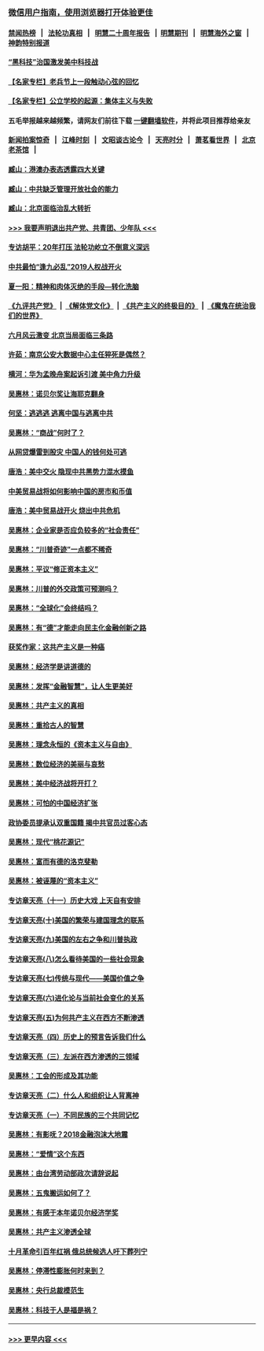 ### [微信用户指南，使用浏览器打开体验更佳](https://github.com/gfw-breaker/banned-news1/blob/master/indexes/wechat-guide.md?t=0)
#### [禁闻热榜](热点新闻.md?t=0)  &nbsp;&nbsp;|&nbsp;&nbsp; [法轮功真相](https://github.com/gfw-breaker/truth/blob/master/README.md?t=0) &nbsp;&nbsp;|&nbsp;&nbsp; [明慧二十周年报告](https://github.com/gfw-breaker/mh-reports/blob/master/README.md?t=0) &nbsp;&nbsp;|&nbsp;&nbsp;[明慧期刊](https://github.com/gfw-breaker/mh-qikan) &nbsp;&nbsp;|&nbsp;&nbsp; [明慧海外之窗](https://github.com/gfw-breaker/mh-news/blob/master/README.md?t=0) &nbsp;&nbsp;|&nbsp;&nbsp; [神韵特别报道](https://github.com/gfw-breaker/mh-news/blob/master/shenyun.md?t=0)
#### [“黑科技”治国激发美中科技战](../pages/nsc423/n11638056.md?t=02030911) 
#### [【名家专栏】老兵节上一段触动心弦的回忆](../pages/nsc423/n11646016.md?t=02030911) 
#### [【名家专栏】公立学校的起源：集体主义与失败](../pages/nsc423/n11601833.md?t=02030911) 
#### 五毛举报越来越频繁，请网友们前往下载 [一键翻墙软件](https://github.com/gfw-breaker/ssr-accounts)，并将此项目推荐给亲友
#### [新闻拍案惊奇](https://github.com/gfw-breaker/banned-news1/blob/master/pages/link4.md) &nbsp;&nbsp;|&nbsp;&nbsp; [江峰时刻](https://github.com/gfw-breaker/banned-news1/blob/master/pages/link4.md) &nbsp;&nbsp;|&nbsp;&nbsp; [文昭谈古论今](https://github.com/gfw-breaker/banned-news1/blob/master/pages/link4.md) &nbsp;&nbsp;|&nbsp;&nbsp; [天亮时分](https://github.com/gfw-breaker/banned-news1/blob/master/pages/link4.md) &nbsp;&nbsp;|&nbsp;&nbsp; [萧茗看世界](https://github.com/gfw-breaker/banned-news1/blob/master/pages/link4.md) &nbsp;&nbsp;|&nbsp;&nbsp; [北京老茶馆](https://github.com/gfw-breaker/banned-news1/blob/master/pages/link4.md) &nbsp;&nbsp;|&nbsp;&nbsp; 
#### [臧山：港澳办表态透露四大关键](../pages/nsc423/n11421628.md?t=02030911) 
#### [臧山：中共缺乏管理开放社会的能力](../pages/nsc423/n11407457.md?t=02030911) 
#### [臧山：北京面临治乱大转折](../pages/nsc423/n11406895.md?t=02030911) 
#### [>>> 我要声明退出共产党、共青团、少年队 <<<](https://github.com/begood0513/goodnews/blob/master/quit/letter.md) 
#### [专访胡平：20年打压 法轮功屹立不倒意义深远](../pages/nsc423/n11398800.md?t=02030911) 
#### [中共最怕“逢九必乱”2019人权战开火](../pages/nsc423/n11385248.md?t=02030911) 
#### [夏一阳：精神和肉体灭绝的手段—转化洗脑](../pages/nsc423/n11368250.md?t=02030911) 
#### [《九评共产党》](https://github.com/begood0513/9ping.md/blob/master/README.md) &nbsp;|&nbsp; [《解体党文化》](../../../../jtdwh.md/blob/master/README.md)  &nbsp;|&nbsp; [《共产主义的终极目的》](../../../../gczydzjmd.md/blob/master/README.md) &nbsp;|&nbsp; [《魔鬼在统治我们的世界》](../../../../mgztzwmdsj.md/blob/master/README.md) 
#### [六月风云激变 北京当局面临三条路](../pages/nsc423/n11313668.md?t=02030911) 
#### [许茹：南京公安大数据中心主任猝死是偶然？](../pages/nsc423/n11064744.md?t=02030911) 
#### [横河：华为孟晚舟案起诉引渡 美中角力升级](../pages/nsc423/n11027230.md?t=02030911) 
#### [吴惠林：诺贝尔奖让海耶克翻身](../pages/nsc423/n10890049.md?t=02030911) 
#### [何坚：逃逃逃 逃离中国与逃离中共](../pages/nsc423/n10592891.md?t=02030911) 
#### [吴惠林：“商战”何时了？](../pages/nsc423/n10573558.md?t=02030911) 
#### [从网贷爆雷到股灾 中国人的钱何处可逃](../pages/nsc423/n10572800.md?t=02030911) 
#### [唐浩：美中交火 隐现中共黑势力混水摸鱼](../pages/nsc423/n10544040.md?t=02030911) 
#### [中美贸易战将如何影响中国的房市和币值](../pages/nsc423/n10543697.md?t=02030911) 
#### [唐浩：美中贸易战开火 烧出中共危机](../pages/nsc423/n10540126.md?t=02030911) 
#### [吴惠林：企业家是否应负较多的“社会责任”](../pages/nsc423/n10535022.md?t=02030911) 
#### [吴惠林：“川普奇迹”一点都不稀奇](../pages/nsc423/n10512808.md?t=02030911) 
#### [吴惠林：平议“修正资本主义”](../pages/nsc423/n10495724.md?t=02030911) 
#### [吴惠林：川普的外交政策可预测吗？](../pages/nsc423/n10462387.md?t=02030911) 
#### [吴惠林：“全球化”会终结吗？](../pages/nsc423/n10452838.md?t=02030911) 
#### [吴惠林：有“德”才能走向民主化金融创新之路](../pages/nsc423/n10432292.md?t=02030911) 
#### [获奖作家：这共产主义是一种癌](../pages/nsc423/n10431541.md?t=02030911) 
#### [吴惠林：经济学是讲道德的](../pages/nsc423/n10398014.md?t=02030911) 
#### [吴惠林：发挥“金融智慧”，让人生更美好](../pages/nsc423/n10375019.md?t=02030911) 
#### [吴惠林：共产主义的真相](../pages/nsc423/n10351394.md?t=02030911) 
#### [吴惠林：重拾古人的智慧](../pages/nsc423/n10337691.md?t=02030911) 
#### [吴惠林：理念永恒的《资本主义与自由》](../pages/nsc423/n10316274.md?t=02030911) 
#### [吴惠林：数位经济的美丽与哀愁](../pages/nsc423/n10292946.md?t=02030911) 
#### [吴惠林：美中经济战将开打？](../pages/nsc423/n10258825.md?t=02030911) 
#### [吴惠林：可怕的中国经济扩张](../pages/nsc423/n10219147.md?t=02030911) 
#### [政协委员提承认双重国籍 揭中共官员过客心态](../pages/nsc423/n10208809.md?t=02030911) 
#### [吴惠林：现代“桃花源记”](../pages/nsc423/n10185234.md?t=02030911) 
#### [吴惠林：富而有德的洛克斐勒](../pages/nsc423/n10142264.md?t=02030911) 
#### [吴惠林：被诬蔑的“资本主义”](../pages/nsc423/n10124816.md?t=02030911) 
#### [专访章天亮（十一）历史大戏 上天自有安排](../pages/nsc423/n10094905.md?t=02030911) 
#### [专访章天亮(十)美国的繁荣与建国理念的联系](../pages/nsc423/n10094899.md?t=02030911) 
#### [专访章天亮(九)美国的左右之争和川普执政](../pages/nsc423/n10094889.md?t=02030911) 
#### [专访章天亮(八)怎么看待美国的一些社会现象](../pages/nsc423/n10094857.md?t=02030911) 
#### [专访章天亮(七)传统与现代——美国价值之争](../pages/nsc423/n10093140.md?t=02030911) 
#### [专访章天亮(六)进化论与当前社会变化的关系](../pages/nsc423/n10092036.md?t=02030911) 
#### [专访章天亮(五)为何共产主义在西方不断渗透](../pages/nsc423/n10083620.md?t=02030911) 
#### [专访章天亮（四）历史上的预言告诉我们什么](../pages/nsc423/n10083606.md?t=02030911) 
#### [专访章天亮（三）左派在西方渗透的三领域](../pages/nsc423/n10081115.md?t=02030911) 
#### [吴惠林：工会的形成及其功能](../pages/nsc423/n10080633.md?t=02030911) 
#### [专访章天亮（二）什么人和组织让人背离神](../pages/nsc423/n10076637.md?t=02030911) 
#### [专访章天亮（一）不同民族的三个共同记忆](../pages/nsc423/n10074188.md?t=02030911) 
#### [吴惠林：有影呒？2018金融泡沫大地震](../pages/nsc423/n10040534.md?t=02030911) 
#### [吴惠林：“爱情”这个东西](../pages/nsc423/n10019423.md?t=02030911) 
#### [吴惠林：由台湾劳动部政次请辞说起](../pages/nsc423/n9979679.md?t=02030911) 
#### [吴惠林：五鬼搬运如何了？](../pages/nsc423/n9925338.md?t=02030911) 
#### [吴惠林：有感于本年诺贝尔经济学奖](../pages/nsc423/n9871883.md?t=02030911) 
#### [吴惠林：共产主义渗透全球](../pages/nsc423/n9812748.md?t=02030911) 
#### [十月革命引百年红祸 俄总统候选人吁下葬列宁](../pages/nsc423/n9810182.md?t=02030911) 
#### [吴惠林：停滞性膨胀何时来到？](../pages/nsc423/n9764136.md?t=02030911) 
#### [吴惠林：央行总裁模范生](../pages/nsc423/n9728134.md?t=02030911) 
#### [吴惠林：科技于人是福是祸？](../pages/nsc423/n9672982.md?t=02030911) 

----
#### [ >>> 更早内容 <<< ](../indexes/nsc423-earlier.md)
